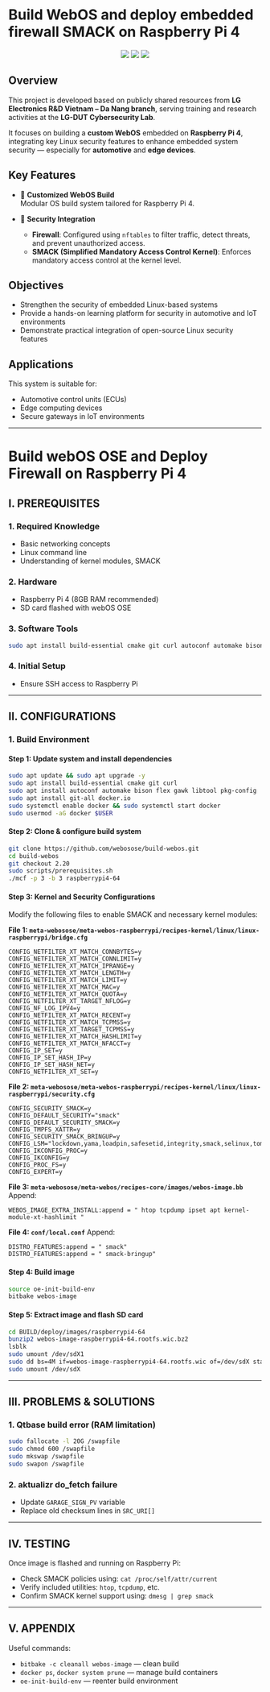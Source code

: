 # Build WebOS and deploy embedded firewall SMACK on Raspberry Pi 4
<p align="center">
<a href="https://fb.com/duytan.hh" target="_blank"><img src="https://img.shields.io/badge/Facebook%20-%20%230866FF"></a>
<a href="https://t.me/duytan2003" target="_blank"><img src="https://img.shields.io/badge/Telegram%20-%20%2333CCFF"></a>
<a href="https://www.linkedin.com/in/l%C3%AA-tr%E1%BA%A7n-duy-t%C3%A2n-81112a23a/" target="_blank"><img src="https://img.shields.io/badge/Linkedin%20-%20%2300CCFF"></a>
</p>

## Overview

This project is developed based on publicly shared resources from **LG Electronics R&D Vietnam – Da Nang branch**, serving training and research activities at the **LG-DUT Cybersecurity Lab**.

It focuses on building a **custom WebOS** embedded on **Raspberry Pi 4**, integrating key Linux security features to enhance embedded system security — especially for **automotive** and **edge devices**.

## Key Features

- 🔧 **Customized WebOS Build**  
  Modular OS build system tailored for Raspberry Pi 4.

- 🔐 **Security Integration**
  - **Firewall**: Configured using `nftables` to filter traffic, detect threats, and prevent unauthorized access.
  - **SMACK (Simplified Mandatory Access Control Kernel)**: Enforces mandatory access control at the kernel level.

## Objectives

- Strengthen the security of embedded Linux-based systems
- Provide a hands-on learning platform for security in automotive and IoT environments
- Demonstrate practical integration of open-source Linux security features

## Applications

This system is suitable for:
- Automotive control units (ECUs)
- Edge computing devices
- Secure gateways in IoT environments

---
# Build webOS OSE and Deploy Firewall on Raspberry Pi 4

## I. PREREQUISITES

### 1. Required Knowledge

* Basic networking concepts
* Linux command line
* Understanding of kernel modules, SMACK

### 2. Hardware

* Raspberry Pi 4 (8GB RAM recommended)
* SD card flashed with webOS OSE

### 3. Software Tools

```bash
sudo apt install build-essential cmake git curl autoconf automake bison flex gawk libtool pkg-config docker.io git-all
```

### 4. Initial Setup

* Ensure SSH access to Raspberry Pi

---

## II. CONFIGURATIONS

### 1. Build Environment

#### Step 1: Update system and install dependencies

```bash
sudo apt update && sudo apt upgrade -y
sudo apt install build-essential cmake git curl
sudo apt install autoconf automake bison flex gawk libtool pkg-config
sudo apt install git-all docker.io
sudo systemctl enable docker && sudo systemctl start docker
sudo usermod -aG docker $USER
```

#### Step 2: Clone & configure build system

```bash
git clone https://github.com/webosose/build-webos.git
cd build-webos
git checkout 2.20
sudo scripts/prerequisites.sh
./mcf -p 3 -b 3 raspberrypi4-64
```

#### Step 3: Kernel and Security Configurations

Modify the following files to enable SMACK and necessary kernel modules:

**File 1: `meta-webosose/meta-webos-raspberrypi/recipes-kernel/linux/linux-raspberrypi/bridge.cfg`**

```plaintext
CONFIG_NETFILTER_XT_MATCH_CONNBYTES=y
CONFIG_NETFILTER_XT_MATCH_CONNLIMIT=y
CONFIG_NETFILTER_XT_MATCH_IPRANGE=y
CONFIG_NETFILTER_XT_MATCH_LENGTH=y
CONFIG_NETFILTER_XT_MATCH_LIMIT=y
CONFIG_NETFILTER_XT_MATCH_MAC=y
CONFIG_NETFILTER_XT_MATCH_QUOTA=y
CONFIG_NETFILTER_XT_TARGET_NFLOG=y
CONFIG_NF_LOG_IPV4=y
CONFIG_NETFILTER_XT_MATCH_RECENT=y
CONFIG_NETFILTER_XT_MATCH_TCPMSS=y
CONFIG_NETFILTER_XT_TARGET_TCPMSS=y
CONFIG_NETFILTER_XT_MATCH_HASHLIMIT=y
CONFIG_NETFILTER_XT_MATCH_NFACCT=y
CONFIG_IP_SET=y
CONFIG_IP_SET_HASH_IP=y
CONFIG_IP_SET_HASH_NET=y
CONFIG_NETFILTER_XT_SET=y
```

**File 2: `meta-webosose/meta-webos-raspberrypi/recipes-kernel/linux/linux-raspberrypi/security.cfg`**

```plaintext
CONFIG_SECURITY_SMACK=y
CONFIG_DEFAULT_SECURITY="smack"
CONFIG_DEFAULT_SECURITY_SMACK=y
CONFIG_TMPFS_XATTR=y
CONFIG_SECURITY_SMACK_BRINGUP=y
CONFIG_LSM="lockdown,yama,loadpin,safesetid,integrity,smack,selinux,tomoyo,apparmor"
CONFIG_IKCONFIG_PROC=y
CONFIG_IKCONFIG=y
CONFIG_PROC_FS=y
CONFIG_EXPERT=y
```

**File 3: `meta-webosose/meta-webos/recipes-core/images/webos-image.bb`**
Append:

```plaintext
WEBOS_IMAGE_EXTRA_INSTALL:append = " htop tcpdump ipset apt kernel-module-xt-hashlimit "
```

**File 4: `conf/local.conf`**
Append:

```plaintext
DISTRO_FEATURES:append = " smack"
DISTRO_FEATURES:append = " smack-bringup"
```

#### Step 4: Build image

```bash
source oe-init-build-env
bitbake webos-image
```

#### Step 5: Extract image and flash SD card

```bash
cd BUILD/deploy/images/raspberrypi4-64
bunzip2 webos-image-raspberrypi4-64.rootfs.wic.bz2
lsblk
sudo umount /dev/sdX1
sudo dd bs=4M if=webos-image-raspberrypi4-64.rootfs.wic of=/dev/sdX status=progress
sudo umount /dev/sdX
```

---

## III. PROBLEMS & SOLUTIONS

### 1. Qtbase build error (RAM limitation)

```bash
sudo fallocate -l 20G /swapfile
sudo chmod 600 /swapfile
sudo mkswap /swapfile
sudo swapon /swapfile
```

### 2. aktualizr do\_fetch failure

* Update `GARAGE_SIGN_PV` variable
* Replace old checksum lines in `SRC_URI[]`

---

## IV. TESTING

Once image is flashed and running on Raspberry Pi:

* Check SMACK policies using: `cat /proc/self/attr/current`
* Verify included utilities: `htop`, `tcpdump`, etc.
* Confirm SMACK kernel support using: `dmesg | grep smack`

---

## V. APPENDIX

Useful commands:

* `bitbake -c cleanall webos-image` — clean build
* `docker ps`, `docker system prune` — manage build containers
* `oe-init-build-env` — reenter build environment


